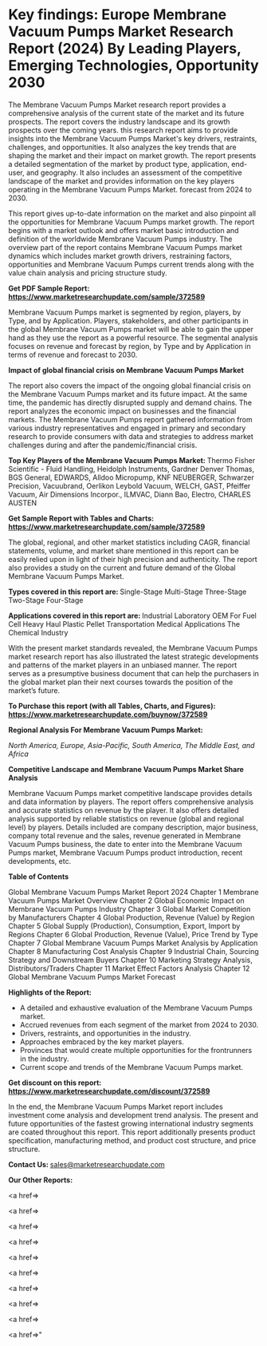 # Key findings: Europe Membrane Vacuum Pumps Market Research Report (2024) By Leading Players, Emerging Technologies, Opportunity 2030

The Membrane Vacuum Pumps Market research report provides a comprehensive analysis of the current state of the market and its future prospects. The report covers the industry landscape and its growth prospects over the coming years. this research report aims to provide insights into the Membrane Vacuum Pumps Market's key drivers, restraints, challenges, and opportunities. It also analyzes the key trends that are shaping the market and their impact on market growth. The report presents a detailed segmentation of the market by product type, application, end-user, and geography. It also includes an assessment of the competitive landscape of the market and provides information on the key players operating in the Membrane Vacuum Pumps Market. forecast from 2024 to 2030.

This report gives up-to-date information on the market and also pinpoint all the opportunities for Membrane Vacuum Pumps market growth. The report begins with a market outlook and offers market basic introduction and definition of the worldwide Membrane Vacuum Pumps industry. The overview part of the report contains Membrane Vacuum Pumps market dynamics which includes market growth drivers, restraining factors, opportunities and Membrane Vacuum Pumps current trends along with the value chain analysis and pricing structure study.

<strong><b>Get PDF Sample Report: <a href=https://www.marketresearchupdate.com/sample/372589>https://www.marketresearchupdate.com/sample/372589</a></b></strong>

Membrane Vacuum Pumps market is segmented by region, players, by Type, and by Application. Players, stakeholders, and other participants in the global Membrane Vacuum Pumps market will be able to gain the upper hand as they use the report as a powerful resource. The segmental analysis focuses on revenue and forecast by region, by Type and by Application in terms of revenue and forecast to 2030.

<strong><b>Impact of global financial crisis on Membrane Vacuum Pumps Market</b></strong>

The report also covers the impact of the ongoing global financial crisis on the Membrane Vacuum Pumps market and its future impact. At the same time, the pandemic has directly disrupted supply and demand chains. The report analyzes the economic impact on businesses and the financial markets. The Membrane Vacuum Pumps report gathered information from various industry representatives and engaged in primary and secondary research to provide consumers with data and strategies to address market challenges during and after the pandemic/financial crisis.

<strong><b>Top Key Players of the Membrane Vacuum Pumps Market:
</b></strong>Thermo Fisher Scientific - Fluid Handling, Heidolph Instruments, Gardner Denver Thomas, BGS General, EDWARDS, Alldoo Micropump, KNF NEUBERGER, Schwarzer Precision, Vacuubrand, Oerlikon Leybold Vacuum, WELCH, GAST, Pfeiffer Vacuum, Air Dimensions Incorpor., ILMVAC, Diann Bao, Electro, CHARLES AUSTEN<strong><b>
</b></strong>

<strong><b>Get Sample Report with Tables and Charts: <a href=https://www.marketresearchupdate.com/sample/372589>https://www.marketresearchupdate.com/sample/372589</a></b></strong>

The global, regional, and other market statistics including CAGR, financial statements, volume, and market share mentioned in this report can be easily relied upon in light of their high precision and authenticity. The report also provides a study on the current and future demand of the Global Membrane Vacuum Pumps Market.

<strong><b>Types covered in this report are:
</b></strong>Single-Stage
Multi-Stage
Three-Stage
Two-Stage
Four-Stage<strong><b>
</b></strong>

<strong><b>Applications covered in this report are:
</b></strong>Industrial
Laboratory
OEM
For Fuel Cell
Heavy Haul
Plastic Pellet Transportation
Medical Applications
The Chemical Industry<strong><b>
</b></strong>

With the present market standards revealed, the Membrane Vacuum Pumps market research report has also illustrated the latest strategic developments and patterns of the market players in an unbiased manner. The report serves as a presumptive business document that can help the purchasers in the global market plan their next courses towards the position of the market’s future.

<strong><b>To Purchase this report (with all Tables, Charts, and Figures): <a href=https://www.marketresearchupdate.com/buynow/372589>https://www.marketresearchupdate.com/buynow/372589</a></b></strong>

<strong><b>Regional Analysis For Membrane Vacuum Pumps Market:</b></strong>

<em><i>North America, Europe, Asia-Pacific, South America, The Middle East, and Africa</i></em>

<strong><b>Competitive Landscape and Membrane Vacuum Pumps Market Share Analysis</b></strong>

Membrane Vacuum Pumps market competitive landscape provides details and data information by players. The report offers comprehensive analysis and accurate statistics on revenue by the player. It also offers detailed analysis supported by reliable statistics on revenue (global and regional level) by players. Details included are company description, major business, company total revenue and the sales, revenue generated in Membrane Vacuum Pumps business, the date to enter into the Membrane Vacuum Pumps market, Membrane Vacuum Pumps product introduction, recent developments, etc.

<strong><b>Table of Contents</b></strong>

Global Membrane Vacuum Pumps Market Report 2024
Chapter 1 Membrane Vacuum Pumps Market Overview
Chapter 2 Global Economic Impact on Membrane Vacuum Pumps Industry
Chapter 3 Global Market Competition by Manufacturers
Chapter 4 Global Production, Revenue (Value) by Region
Chapter 5 Global Supply (Production), Consumption, Export, Import by Regions
Chapter 6 Global Production, Revenue (Value), Price Trend by Type
Chapter 7 Global Membrane Vacuum Pumps Market Analysis by Application
Chapter 8 Manufacturing Cost Analysis
Chapter 9 Industrial Chain, Sourcing Strategy and Downstream Buyers
Chapter 10 Marketing Strategy Analysis, Distributors/Traders
Chapter 11 Market Effect Factors Analysis
Chapter 12 Global Membrane Vacuum Pumps Market Forecast

<strong><b>Highlights of the Report:</b></strong>

- A detailed and exhaustive evaluation of the Membrane Vacuum Pumps market.
- Accrued revenues from each segment of the market from 2024 to 2030.
- Drivers, restraints, and opportunities in the industry.
- Approaches embraced by the key market players.
- Provinces that would create multiple opportunities for the frontrunners in the industry.
- Current scope and trends of the Membrane Vacuum Pumps market.

<strong><b>Get discount on this report: <a href=https://www.marketresearchupdate.com/discount/372589>https://www.marketresearchupdate.com/discount/372589</a></b></strong>

In the end, the Membrane Vacuum Pumps Market report includes investment come analysis and development trend analysis. The present and future opportunities of the fastest growing international industry segments are coated throughout this report. This report additionally presents product specification, manufacturing method, and product cost structure, and price structure.

<strong><b>Contact Us:
</b></strong>sales@marketresearchupdate.com

<strong>Our Other Reports:</strong>

<a href=></a>

<a href=></a>

<a href=></a>

<a href=></a>

<a href=></a>

<a href=></a>

<a href=></a>

<a href=></a>

<a href=></a>

<a href=></a>"
